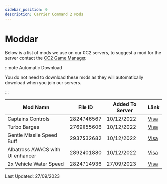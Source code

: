 ```yaml
---
sidebar_position: 0
description: Carrier Command 2 Mods
---
```


# Moddar
Below is a list of mods we use on our CC2 servers, to suggest a mod for the server contact the <a href="https://trickys.gg/staffteam">CC2 Game Manager</a>.

:::note Automatic Download

You do not need to download these mods as they will automatically download when you join our servers.

:::

| Mod Namn                         | File ID    | Added To Server | Länk                                                                      |
| -------------------------------- | ---------- | --------------- | ------------------------------------------------------------------------- |
| Captains Controls                | 2824746567 | 10/12/2022      | [Visa](https://steamcommunity.com/sharedfiles/filedetails/?id=2824746567) |
| Turbo Barges                     | 2769055606 | 10/12/2022      | [Visa](https://steamcommunity.com/sharedfiles/filedetails/?id=2769055606) |
| Gentle Missile Speed Buff        | 2937532682 | 10/12/2022      | [Visa](https://steamcommunity.com/sharedfiles/filedetails/?id=2937532682) |
| Albatross AWACS with UI enhancer | 2892401880 | 10/12/2022      | [Visa](https://steamcommunity.com/sharedfiles/filedetails/?id=2892401880) |
| 2x Vehicle Water Speed           | 2824714936 | 27/09/2023      | [Visa](https://steamcommunity.com/sharedfiles/filedetails/?id=2824714936) |

Last Updated: 27/09/2023<!-- AA/TV Missile Rebalance    \[View\](https://steamcommunity.com/sharedfiles/filedetails/?id=2878616785) -->